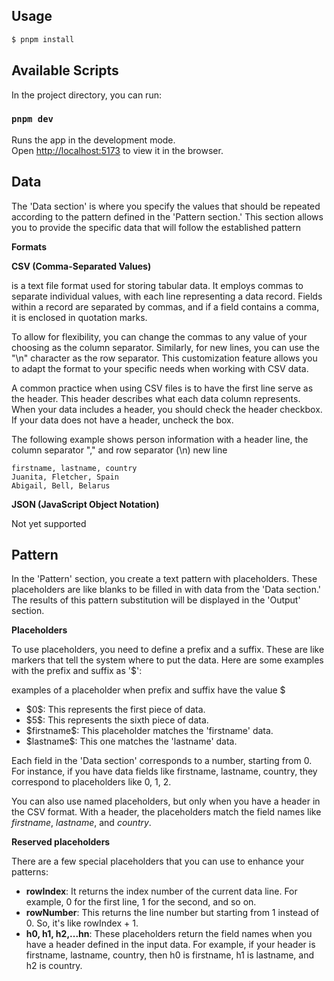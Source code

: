 ## Usage

```bash
$ pnpm install
```

## Available Scripts

In the project directory, you can run:

### `pnpm dev`

Runs the app in the development mode.<br>
Open [http://localhost:5173](http://localhost:5173) to view it in the browser.

## Data

The 'Data section' is where you specify the values that should be repeated according to the pattern defined in the 'Pattern section.' This section allows you to provide the specific data that will follow the established pattern

**Formats**

**CSV (Comma-Separated Values)**

is a text file format used for storing tabular data. It employs commas to separate individual values, with each line representing a data record. Fields within a record are separated by commas, and if a field contains a comma, it is enclosed in quotation marks.

To allow for flexibility, you can change the commas to any value of your choosing as the column separator. Similarly, for new lines, you can use the "\n" character as the row separator. This customization feature allows you to adapt the format to your specific needs when working with CSV data.

A common practice when using CSV files is to have the first line serve as the header. This header describes what each data column represents. When your data includes a header, you should check the header checkbox. If your data does not have a header, uncheck the box.

The following example shows person information with a header line, the column separator "," and row separator (\n) new line

```
firstname, lastname, country
Juanita, Fletcher, Spain
Abigail, Bell, Belarus
```

**JSON (JavaScript Object Notation)**

Not yet supported

## Pattern

In the 'Pattern' section, you create a text pattern with placeholders. These placeholders are like blanks to be filled in with data from the 'Data section.' The results of this pattern substitution will be displayed in the 'Output' section.

**Placeholders**

To use placeholders, you need to define a prefix and a suffix. These are like markers that tell the system where to put the data. Here are some examples with the prefix and suffix as '$':

examples of a placeholder when prefix and suffix have the value $

- \$0\$: This represents the first piece of data.
- \$5\$: This represents the sixth piece of data.
- \$firstname\$: This placeholder matches the 'firstname' data.
- \$lastname\$: This one matches the 'lastname' data.

Each field in the 'Data section' corresponds to a number, starting from 0. For instance, if you have data fields like firstname, lastname, country, they correspond to placeholders like $0$, $1$, $2$.

You can also use named placeholders, but only when you have a header in the CSV format. With a header, the placeholders match the field names like $firstname$, $lastname$, and $country$.

**Reserved placeholders**

There are a few special placeholders that you can use to enhance your patterns:

- **rowIndex**: It returns the index number of the current data line. For example, 0 for the first line, 1 for the second, and so on.
- **rowNumber**: This returns the line number but starting from 1 instead of 0. So, it's like rowIndex + 1.
- **h0, h1, h2,...hn**: These placeholders return the field names when you have a header defined in the input data. For example, if your header is firstname, lastname, country, then h0 is firstname, h1 is lastname, and h2 is country.
